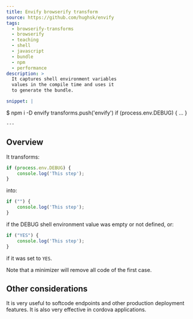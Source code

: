 ```yaml
---
title: Envify browserify transform
source: https://github.com/hughsk/envify
tags:
  - browserify-transforms
  - browserify
  - teaching
  - shell
  - javascript
  - bundle
  - npm
  - performance
description: >
  It captures shell environment variables 
  values in the compile time and uses it
  to generate the bundle.

snippet: |
  ```          
  $ npm i -D envify
  transforms.push('envify')
  if (process.env.DEBUG) { ... }
  ```  
---
```


## Overview

It transforms:

```javascript
if (process.env.DEBUG) {
    console.log('This step');
}
```

into:

```javascript
if ("") {
    console.log('This step');
}
```

if the DEBUG shell environment value was empty or not defined,
or: 

```javascript
if ("YES") {
    console.log('This step');
}
```

if it was set to `YES`.

Note that a minimizer will remove all code of the first case.


## Other considerations

It is very useful to softcode endpoints and
other production deployment features.
It is also very effective in cordova applications.
